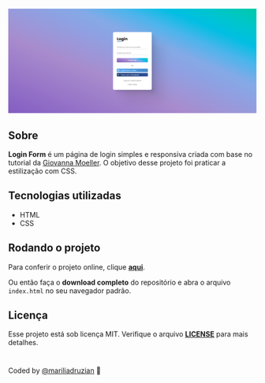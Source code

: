 <p align="center">
<img src="images/page.png" alt="Screenshot do projeto Login Form" title="Login Form">
</p>

## Sobre
**Login Form** é um página de login simples e responsiva criada com base no tutorial da [Giovanna Moeller](https://www.youtube.com/watch?v=MkXuQ9CcHqU). O objetivo desse projeto foi praticar a estilização com CSS.

## Tecnologias utilizadas
- HTML
- CSS

##  Rodando o projeto
Para conferir o projeto online, clique **[aqui](https://mariliadruzian.github.io/login-form/)**.

Ou então faça o **download completo** do repositório e abra o arquivo `index.html` no seu navegador padrão.

## Licença
Esse projeto está sob licença MIT. Verifique o arquivo **[LICENSE](LICENSE.md)** para mais detalhes.

#

Coded by [@mariliadruzian](https://beacons.ai/mariliadruzian) 🌱